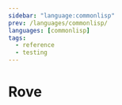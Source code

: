 ```yaml
---
sidebar: "language:commonlisp"
prev: /languages/commonlisp/
languages: [commonlisp]
tags:
  - reference
  - testing
---
```


# Rove

<!--
TODO: Finish this reference
TODO: Add tutorial and link to it
TODO: Add any recipes and link to them
-->
